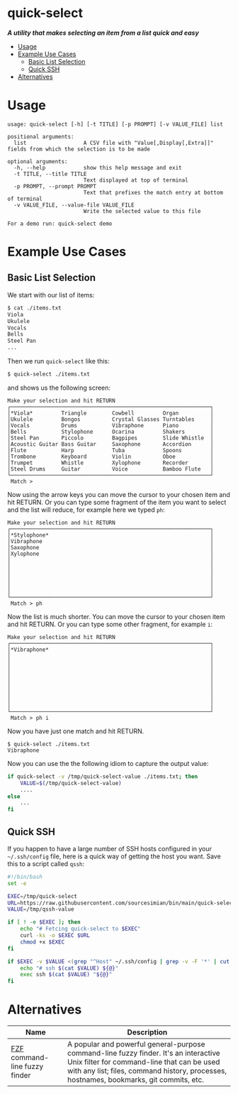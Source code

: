 quick-select  <!-- omit in toc -->
============

***A utility that makes selecting an item from a list quick and easy***

- [Usage](#usage)
- [Example Use Cases](#example-use-cases)
  - [Basic List Selection](#basic-list-selection)
  - [Quick SSH](#quick-ssh)
- [Alternatives](#alternatives)

# Usage
```
usage: quick-select [-h] [-t TITLE] [-p PROMPT] [-v VALUE_FILE] list

positional arguments:
  list                  A CSV file with "Value[,Display[,Extra]]" fields from which the selection is to be made

optional arguments:
  -h, --help            show this help message and exit
  -t TITLE, --title TITLE
                        Text displayed at top of terminal
  -p PROMPT, --prompt PROMPT
                        Text that prefixes the match entry at bottom of terminal
  -v VALUE_FILE, --value-file VALUE_FILE
                        Write the selected value to this file

For a demo run: quick-select demo
```

# Example Use Cases
## Basic List Selection
We start with our list of items:
```bash
$ cat ./items.txt
Viola
Ukulele
Vocals
Bells
Steel Pan
...
```

Then we run `quick-select` like this:
```bash
$ quick-select ./items.txt
```

and shows us the following screen:
```
Make your selection and hit RETURN
┌───────────────────────────────────────────────────────────────┐
│*Viola*         Triangle        Cowbell         Organ          │
│Ukulele         Bongos          Crystal Glasses Turntables     │
│Vocals          Drums           Vibraphone      Piano          │
│Bells           Stylophone      Ocarina         Shakers        │
│Steel Pan       Piccolo         Bagpipes        Slide Whistle  │
│Acoustic Guitar Bass Guitar     Saxophone       Accordion      │
│Flute           Harp            Tuba            Spoons         │
│Trombone        Keyboard        Violin          Oboe           │
│Trumpet         Whistle         Xylophone       Recorder       │
│Steel Drums     Guitar          Voice           Bamboo Flute   │
└───────────────────────────────────────────────────────────────┘
 Match >
```

Now using the arrow keys you can move the cursor to your chosen item and hit RETURN.
Or you can type some fragment of the item you want to select and the list will reduce, for example here we typed `ph`:
```
Make your selection and hit RETURN
┌───────────────────────────────────────────────────────────────┐
│*Stylophone*                                                   │
│Vibraphone                                                     │
│Saxophone                                                      │
│Xylophone                                                      │
│                                                               │
│                                                               │
│                                                               │
│                                                               │
│                                                               │
│                                                               │
└───────────────────────────────────────────────────────────────┘
 Match > ph
```

Now the list is much shorter. You can move the cursor to your chosen item and hit RETURN. Or you can type some other fragment, for example `i`:
```
Make your selection and hit RETURN
┌───────────────────────────────────────────────────────────────┐
│*Vibraphone*                                                   │
│                                                               │
│                                                               │
│                                                               │
│                                                               │
│                                                               │
│                                                               │
│                                                               │
│                                                               │
│                                                               │
└───────────────────────────────────────────────────────────────┘
 Match > ph i
```

Now you have just one match and hit RETURN.
```
$ quick-select ./items.txt
Vibraphone
```

Now you can use the the following idiom to capture the output value:
```bash
if quick-select -v /tmp/quick-select-value ./items.txt; then
    VALUE=$(/tmp/quick-select-value)
    ....
else
    ...
fi
```

## Quick SSH
If you happen to have a large number of SSH hosts configured in your `~/.ssh/config` file, here is a quick way of getting the host you want. Save this to a script called `qssh`:
```bash
#!/bin/bash
set -e

EXEC=/tmp/quick-select
URL=https://raw.githubusercontent.com/sourcesimian/bin/main/quick-select
VALUE=/tmp/qssh-value

if [ ! -e $EXEC ]; then
    echo "# Fetcing quick-select to $EXEC"
    curl -ks -o $EXEC $URL
    chmod +x $EXEC
fi

if $EXEC -v $VALUE <(grep "^Host" ~/.ssh/config | grep -v -F '*' | cut -d' ' -f2- | tr ' ' '\n' | cat -s | uniq); then
    echo "# ssh $(cat $VALUE) ${@}"
    exec ssh $(cat $VALUE) "${@}"
fi
```

# Alternatives
| Name | Description |
|---|---|
| [FZF](https://github.com/junegunn/fzf) command-line fuzzy finder | A popular and powerful general-purpose command-line fuzzy finder. It's an interactive Unix filter for command-line that can be used with any list; files, command history, processes, hostnames, bookmarks, git commits, etc. |
